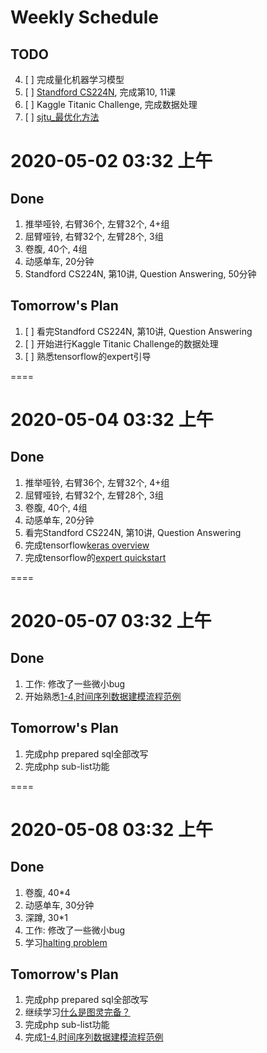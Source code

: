 # Weekly Schedule

## TODO
4. [ ] 完成量化机器学习模型
5. [ ] [Standford CS224N](https://www.bilibili.com/video/BV1Wb411W7Nr), 完成第10, 11课
6. [ ] Kaggle Titanic Challenge, 完成数据处理
5. [ ] [sjtu_最优化方法](https://www.bilibili.com/video/BV137411M7rV)

# 2020-05-02 03:32 上午

## Done

1. 推举哑铃, 右臂36个, 左臂32个, 4+组
2. 屈臂哑铃, 右臂32个, 左臂28个, 3组
3. 卷腹, 40个, 4组
4. 动感单车, 20分钟
8. Standford CS224N, 第10讲, Question Answering, 50分钟

## Tomorrow's Plan

1. [ ] 看完Standford CS224N, 第10讲, Question Answering
1. [ ] 开始进行Kaggle Titanic Challenge的数据处理
1. [ ] 熟悉tensorflow的expert引导

====

# 2020-05-04 03:32 上午

## Done

1. 推举哑铃, 右臂36个, 左臂32个, 4+组
2. 屈臂哑铃, 右臂32个, 左臂28个, 3组
3. 卷腹, 40个, 4组
4. 动感单车, 20分钟
1. 看完Standford CS224N, 第10讲, Question Answering
1. 完成tensorflow[keras overview](https://www.tensorflow.org/guide/keras/overview)
1. 完成tensorflow的[expert quickstart](https://www.tensorflow.org/tutorials/quickstart/advanced)

====

# 2020-05-07 03:32 上午

## Done

1. 工作: 修改了一些微小bug
2. 开始熟悉[1-4,时间序列数据建模流程范例](https://lyhue1991.github.io/eat_tensorflow2_in_30_days/1-4,%E6%97%B6%E9%97%B4%E5%BA%8F%E5%88%97%E6%95%B0%E6%8D%AE%E5%BB%BA%E6%A8%A1%E6%B5%81%E7%A8%8B%E8%8C%83%E4%BE%8B.html)

## Tomorrow's Plan
1. 完成php prepared sql全部改写
2. 完成php sub-list功能

====

# 2020-05-08 03:32 上午

## Done

1. 卷腹, 40*4
1. 动感单车, 30分钟
1. 深蹲, 30*1
1. 工作: 修改了一些微小bug
2. 学习[halting problem](https://en.wikipedia.org/wiki/Halting_problem)

## Tomorrow's Plan
1. 完成php prepared sql全部改写
2. 继续学习[什么是图灵完备？](https://www.zhihu.com/question/20115374)
2. 完成php sub-list功能
3. 完成[1-4,时间序列数据建模流程范例](https://lyhue1991.github.io/eat_tensorflow2_in_30_days/1-4,%E6%97%B6%E9%97%B4%E5%BA%8F%E5%88%97%E6%95%B0%E6%8D%AE%E5%BB%BA%E6%A8%A1%E6%B5%81%E7%A8%8B%E8%8C%83%E4%BE%8B.html)
